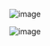 
![image](https://user-images.githubusercontent.com/48900845/117486718-8ff6b080-af9c-11eb-8d02-ea4d300110b8.png)

![image](https://user-images.githubusercontent.com/48900845/117486777-a7359e00-af9c-11eb-870c-8812471aa8fa.png)

